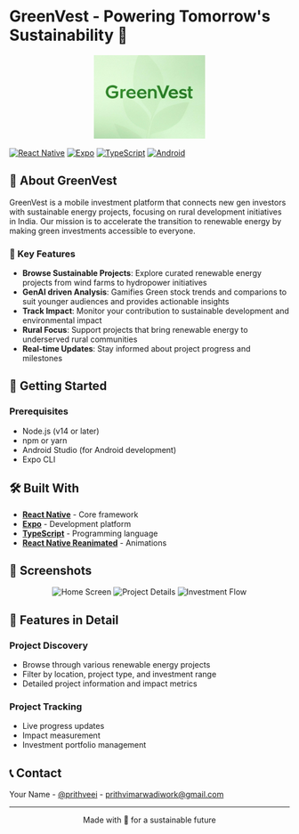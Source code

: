 # GreenVest - Powering Tomorrow's Sustainability 🌱

<p align="center">
  <img src="assets/images/image.jpg" alt="GreenVest Logo" width="200"/>
</p>

[![React Native](https://img.shields.io/badge/React_Native-20232A?style=for-the-badge&logo=react&logoColor=61DAFB)](https://reactnative.dev/)
[![Expo](https://img.shields.io/badge/Expo-000020?style=for-the-badge&logo=expo&logoColor=white)](https://expo.dev/)
[![TypeScript](https://img.shields.io/badge/TypeScript-007ACC?style=for-the-badge&logo=typescript&logoColor=white)](https://www.typescriptlang.org/)
[![Android](https://img.shields.io/badge/Android-3DDC84?style=for-the-badge&logo=android&logoColor=white)](https://developer.android.com/)

## 📱 About GreenVest

GreenVest is a mobile investment platform that connects new gen investors with sustainable energy projects, focusing on rural development initiatives in India. Our mission is to accelerate the transition to renewable energy by making green investments accessible to everyone.

### 🌟 Key Features

- **Browse Sustainable Projects**: Explore curated renewable energy projects from wind farms to hydropower initiatives
- **GenAI driven Analysis**: Gamifies Green stock trends and comparions to suit younger audiences and provides actionable insights
- **Track Impact**: Monitor your contribution to sustainable development and environmental impact
- **Rural Focus**: Support projects that bring renewable energy to underserved rural communities
- **Real-time Updates**: Stay informed about project progress and milestones

## 🚀 Getting Started

### Prerequisites

- Node.js (v14 or later)
- npm or yarn
- Android Studio (for Android development)
- Expo CLI

## 🛠️ Built With

- **[React Native](https://reactnative.dev/)** - Core framework
- **[Expo](https://expo.dev/)** - Development platform
- **[TypeScript](https://www.typescriptlang.org/)** - Programming language
- **[React Native Reanimated](https://docs.swmansion.com/react-native-reanimated/)** - Animations

## 📱 Screenshots

<p align="center">
  <img src="assets/screenshot1.png" width="200" alt="Home Screen"/>
  <img src="assets/screenshot2.png" width="200" alt="Project Details"/>
  <img src="assets/screenshot3.png" width="200" alt="Investment Flow"/>
</p>

## 🌿 Features in Detail

### Project Discovery
- Browse through various renewable energy projects
- Filter by location, project type, and investment range
- Detailed project information and impact metrics

### Project Tracking
- Live progress updates
- Impact measurement
- Investment portfolio management

## 📞 Contact

Your Name - [@prithveei](https://x.com/prithveei) - prithvimarwadiwork@gmail.com

---

<p align="center">
  Made with 💚 for a sustainable future
</p>
